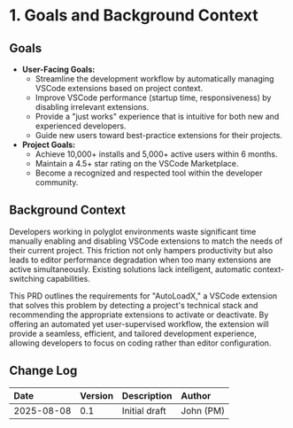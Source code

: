 # 1. Goals and Background Context

## Goals

- **User-Facing Goals:**
  - Streamline the development workflow by automatically managing VSCode extensions based on project context.
  - Improve VSCode performance (startup time, responsiveness) by disabling irrelevant extensions.
  - Provide a "just works" experience that is intuitive for both new and experienced developers.
  - Guide new users toward best-practice extensions for their projects.
- **Project Goals:**
  - Achieve 10,000+ installs and 5,000+ active users within 6 months.
  - Maintain a 4.5+ star rating on the VSCode Marketplace.
  - Become a recognized and respected tool within the developer community.

## Background Context

Developers working in polyglot environments waste significant time manually enabling and disabling VSCode extensions to
match the needs of their current project. This friction not only hampers productivity but also leads to editor
performance degradation when too many extensions are active simultaneously. Existing solutions lack intelligent,
automatic context-switching capabilities.

This PRD outlines the requirements for "AutoLoadX," a VSCode extension that solves this problem by detecting a project's
technical stack and recommending the appropriate extensions to activate or deactivate. By offering an automated yet
user-supervised workflow, the extension will provide a seamless, efficient, and tailored development experience,
allowing developers to focus on coding rather than editor configuration.

## Change Log

| Date       | Version | Description   | Author    |
| :--------- | :------ | :------------ | :-------- |
| 2025-08-08 | 0.1     | Initial draft | John (PM) |
